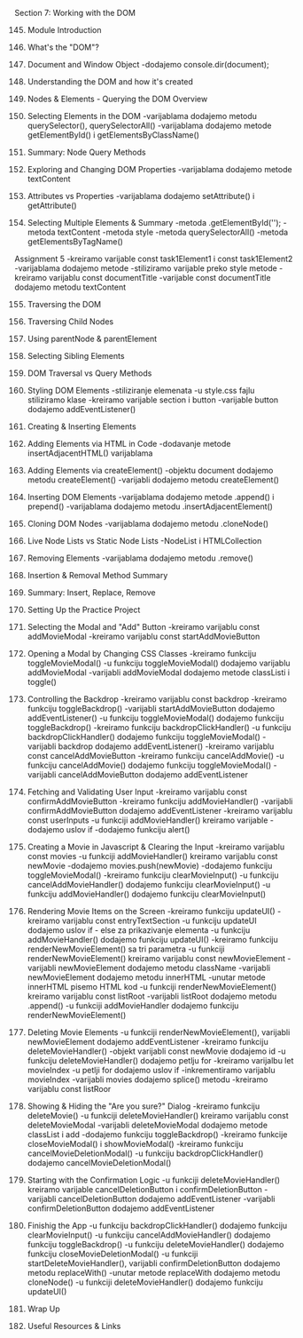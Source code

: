 Section 7: Working with the DOM

145. Module Introduction


146. What's the "DOM"?


147. Document and Window Object
-dodajemo console.dir(document);


148. Understanding the DOM and how it's created


149. Nodes & Elements - Querying the DOM Overview


150. Selecting Elements in the DOM
-varijablama dodajemo metodu querySelector(), querySelectorAll()
-varijablama dodajemo metode getElementById() i getElementsByClassName()


151. Summary: Node Query Methods


152. Exploring and Changing DOM Properties
-varijablama dodajemo metode textContent


153. Attributes vs Properties
-varijablama dodajemo setAttribute() i getAttribute()


154. Selecting Multiple Elements & Summary
-metoda .getElementById('');
-metoda textContent
-metoda style
-metoda querySelectorAll()
-metoda getElementsByTagName()


Assignment 5
-kreiramo varijable const task1Element1 i const task1Element2 
-varijablama dodajemo metode
-stiliziramo varijable preko style metode
-kreiramo varijablu const documentTitle
-varijable const documentTitle dodajemo metodu textContent


155. Traversing the DOM


156. Traversing Child Nodes


157. Using parentNode & parentElement


158. Selecting Sibling Elements


159. DOM Traversal vs Query Methods


160. Styling DOM Elements
-stiliziranje elemenata
-u style.css fajlu stiliziramo klase
-kreiramo varijable section i button
-varijable button dodajemo addEventListener()


161. Creating & Inserting Elements


162. Adding Elements via HTML in Code
-dodavanje metode insertAdjacentHTML() varijablama


163. Adding Elements via createElement()
-objektu document dodajemo metodu createElement()
-varijabli dodajemo metodu createElement()


164. Inserting DOM Elements
-varijablama dodajemo metode .append() i prepend()
-varijablama dodajemo metodu .insertAdjacentElement()


165. Cloning DOM Nodes
-varijablama dodajemo metodu .cloneNode()


166. Live Node Lists vs Static Node Lists
-NodeList i HTMLCollection


167. Removing Elements
-varijablama dodajemo metodu .remove()


168. Insertion & Removal Method Summary


169. Summary: Insert, Replace, Remove


170. Setting Up the Practice Project


171. Selecting the Modal and "Add" Button
-kreiramo varijablu const addMovieModal
-kreiramo varijablu const startAddMovieButton


172. Opening a Modal by Changing CSS Classes
-kreiramo funkciju toggleMovieModal()
-u funkciju toggleMovieModal() dodajemo varijablu addMovieModal 
-varijabli addMovieModal dodajemo metode classListi i toggle()


173. Controlling the Backdrop
-kreiramo varijablu const backdrop
-kreiramo funkciju toggleBackdrop()
-varijabli startAddMovieButton dodajemo addEventListener()
-u funkciju toggleMovieModal() dodajemo funkciju toggleBackdrop()
-kreiramo funkciju backdropClickHandler()
-u funkciju backdropClickHandler() dodajemo funkciju toggleMovieModal()
-varijabli backdrop dodajemo addEventListener()
-kreiramo varijablu const cancelAddMovieButton
-kreiramo funkciju cancelAddMovie()
-u funkciju cancelAddMovie() dodajemo funkciju toggleMovieModal()
-varijabli cancelAddMovieButton dodajemo addEventListener


174. Fetching and Validating User Input
-kreiramo varijablu const confirmAddMovieButton
-kreiramo funkciju addMovieHandler() 
-varijabli confirmAddMovieButton dodajemo addEventListener
-kreiramo varijablu const userInputs
-u funkciji addMovieHandler() kreiramo varijable
-dodajemo uslov if
-dodajemo funkciju alert()


175. Creating a Movie in Javascript & Clearing the Input
-kreiramo varijablu const movies
-u funkciji addMovieHandler() kreiramo varijablu const newMovie
-dodajemo movies.push(newMovie)
-dodajemo funkciju toggleMovieModal()
-kreiramo funkciju clearMovieInput()
-u funkciju cancelAddMovieHandler() dodajemo funkciju clearMovieInput()
-u funkciju addMovieHandler() dodajemo funkciju clearMovieInput()


176. Rendering Movie Items on the Screen
-kreiramo funkciju updateUI()
-kreiramo varijablu const entryTextSection
-u funkciju updateUI dodajemo uslov if - else za prikazivanje elementa
-u funkciju addMovieHandler() dodajemo funkciju updateUI()
-kreiramo funkciju renderNewMovieElement() sa tri parametra
-u funkciji renderNewMovieElement() kreiramo varijablu const newMovieElement
-varijabli newMovieElement dodajemo metodu className
-varijabli newMovieElement dodajemo metodu innerHTML
-unutar metode innerHTML pisemo HTML kod
-u funkciji renderNewMovieElement() kreiramo varijablu const listRoot
-varijabli listRoot dodajemo metodu .append()
-u funkciji addMovieHandler dodajemo funkciju renderNewMovieElement()


177. Deleting Movie Elements
-u funkciji renderNewMovieElement(), varijabli newMovieElement dodajemo addEventListener
-kreiramo funkciju deleteMovieHandler()
-objekt varijabli const newMovie dodajemo id
-u funkciju deleteMovieHandler() dodajemo petlju for
-kreiramo varijalbu let movieIndex
-u petlji for dodajemo uslov if
-inkrementiramo varijablu movieIndex
-varijabli movies dodajemo splice() metodu
-kreiramo varijablu const listRoor



178. Showing & Hiding the "Are you sure?" Dialog
-kreiramo funkciju deleteMovie()
-u funkciji deleteMovieHandler() kreiramo varijablu const deleteMovieModal
-varijabli deleteMovieModal dodajemo metode classList i add
-dodajemo funkciju toggleBackdrop()
-kreiramo funkcije closeMovieModal() i showMovieModal()
-kreiramo funkciju cancelMovieDeletionModal()
-u funkciju backdropClickHandler() dodajemo cancelMovieDeletionModal()

179. Starting with the Confirmation Logic
-u funkciji deleteMovieHandler() kreiramo varijable cancelDeletionButton i confirmDeletionButton
-varijabli cancelDeletionButton dodajemo addEventListener
-varijabli confirmDeletionButton dodajemo addEventListener


180. Finishig the App
-u funkciju backdropClickHandler() dodajemo funkciju clearMovieInput()
-u funkciju cancelAddMovieHandler() dodajemo funkciju toggleBackdrop()
-u funkciju deleteMovieHandler() dodajemo funkciju closeMovieDeletionModal()
-u funkciji startDeleteMovieHandler(), varijabli confirmDeletionButton dodajemo metodu replaceWith()
-unutar metode replaceWith dodajemo metodu cloneNode()
-u funkciji deleteMovieHandler() dodajemo funkciju updateUI()


181. Wrap Up


182. Useful Resources & Links